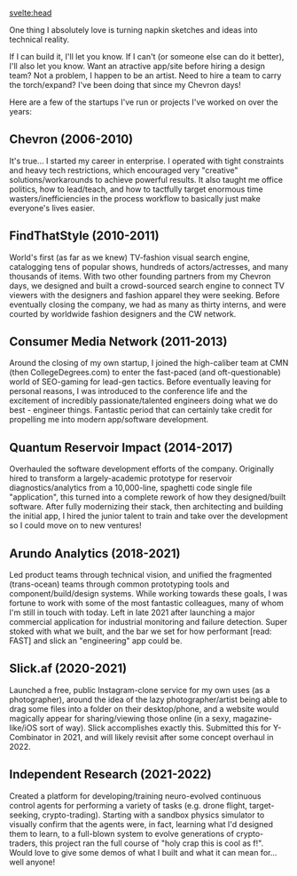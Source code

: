 <svelte:head>
  <title>Vision Creation - Kevin R. Whitley</title>
</svelte:head>

One thing I absolutely love is turning napkin sketches and ideas into technical reality.

If I can build it, I'll let you know.  If I can't (or someone else can do it better), I'll also let you know.  Want an atractive app/site before hiring a design team?  Not a problem, I happen to be an artist.  Need to hire a team to carry the torch/expand?  I've been doing that since my Chevron days!

Here are a few of the startups I've run or projects I've worked on over the years:

## Chevron (2006-2010)
It's true... I started my career in enterprise.  I operated with tight constraints and heavy tech restrictions, which encouraged very "creative" solutions/workarounds to achieve powerful results.  It also taught me office politics, how to lead/teach, and how to tactfully target enormous time wasters/inefficiencies in the process workflow to basically just make everyone's lives easier.

## FindThatStyle (2010-2011)
World's first (as far as we knew) TV-fashion visual search engine, catalogging tens of popular shows, hundreds of actors/actresses, and many thousands of items.  With two other founding partners from my Chevron days, we designed and built a crowd-sourced search engine to connect TV viewers with the designers and fashion apparel they were seeking.  Before eventually closing the company, we had as many as thirty interns, and were courted by worldwide fashion designers and the CW network.

## Consumer Media Network (2011-2013)
Around the closing of my own startup, I joined the high-caliber team at CMN (then CollegeDegrees.com) to enter the fast-paced (and oft-questionable) world of SEO-gaming for lead-gen tactics.  Before eventually leaving for personal reasons, I was introduced to the conference life and the excitement of incredibly passionate/talented engineers doing what we do best - engineer things.  Fantastic period that can certainly take credit for propelling me into modern app/software development.

## Quantum Reservoir Impact (2014-2017)
Overhauled the software development efforts of the company.  Originally hired to transform a largely-academic prototype for reservoir diagnostics/analytics from a 10,000-line, spaghetti code single file "application", this turned into a complete rework of how they designed/built software.  After fully modernizing their stack, then architecting and building the initial app, I hired the junior talent to train and take over the development so I could move on to new ventures!

## Arundo Analytics (2018-2021)
Led product teams through technical vision, and unified the fragmented (trans-ocean) teams through common prototyping tools and component/build/design systems.  While working towards these goals, I was fortune to work with some of the most fantastic colleagues, many of whom I'm still in touch with today.  Left in late 2021 after launching a major commercial application for industrial monitoring and failure detection.  Super stoked with what we built, and the bar we set for how performant [read: FAST] and slick an "engineering" app could be.

## Slick.af (2020-2021)
Launched a free, public Instagram-clone service for my own uses (as a photographer), around the idea of the lazy photographer/artist being able to drag some files into a folder on their desktop/phone, and a website would magically appear for sharing/viewing those online (in a sexy, magazine-like/iOS sort of way).  Slick accomplishes exactly this.  Submitted this for Y-Combinator in 2021, and will likely revisit after some concept overhaul in 2022.

## Independent Research (2021-2022)
Created a platform for developing/training neuro-evolved continuous control agents for performing a variety of tasks (e.g. drone flight, target-seeking, crypto-trading).  Starting with a sandbox physics simulator to visually confirm that the agents were, in fact, learning what I'd designed them to learn, to a full-blown system to evolve generations of crypto-traders, this project ran the full course of "holy crap this is cool as f!".  Would love to give some demos of  what I built and what it can mean for... well anyone!
